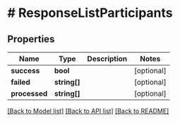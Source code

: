 # # ResponseListParticipants

## Properties

Name | Type | Description | Notes
------------ | ------------- | ------------- | -------------
**success** | **bool** |  | [optional]
**failed** | **string[]** |  | [optional]
**processed** | **string[]** |  | [optional]

[[Back to Model list]](../../README.md#models) [[Back to API list]](../../README.md#endpoints) [[Back to README]](../../README.md)
